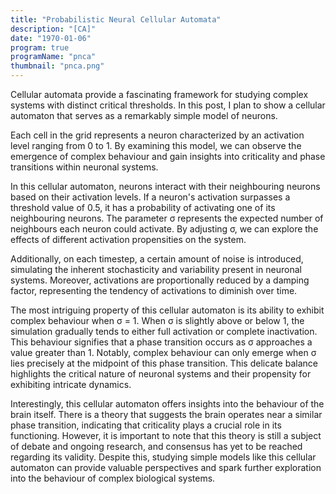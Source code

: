 ```yaml
---
title: "Probabilistic Neural Cellular Automata"
description: "[CA]"
date: "1970-01-06"
program: true
programName: "pnca"
thumbnail: "pnca.png"
---
```


Cellular automata provide a fascinating framework for studying complex systems with distinct critical thresholds. In this post, I plan to show a cellular automaton that serves as a remarkably simple model of neurons.

Each cell in the grid represents a neuron characterized by an activation level ranging from 0 to 1. By examining this model, we can observe the emergence of complex behaviour and gain insights into criticality and phase transitions within neuronal systems.

In this cellular automaton, neurons interact with their neighbouring neurons based on their activation levels. If a neuron's activation surpasses a threshold value of 0.5, it has a probability of activating one of its neighbouring neurons. The parameter σ represents the expected number of neighbours each neuron could activate. By adjusting σ, we can explore the effects of different activation propensities on the system.

Additionally, on each timestep, a certain amount of noise is introduced, simulating the inherent stochasticity and variability present in neuronal systems. Moreover, activations are proportionally reduced by a damping factor, representing the tendency of activations to diminish over time.

The most intriguing property of this cellular automaton is its ability to exhibit complex behaviour when σ = 1. When σ is slightly above or below 1, the simulation gradually tends to either full activation or complete inactivation. This behaviour signifies that a phase transition occurs as σ approaches a value greater than 1. Notably, complex behaviour can only emerge when σ lies precisely at the midpoint of this phase transition. This delicate balance highlights the critical nature of neuronal systems and their propensity for exhibiting intricate dynamics.

Interestingly, this cellular automaton offers insights into the behaviour of the brain itself. There is a theory that suggests the brain operates near a similar phase transition, indicating that criticality plays a crucial role in its functioning. However, it is important to note that this theory is still a subject of debate and ongoing research, and consensus has yet to be reached regarding its validity. Despite this, studying simple models like this cellular automaton can provide valuable perspectives and spark further exploration into the behaviour of complex biological systems.